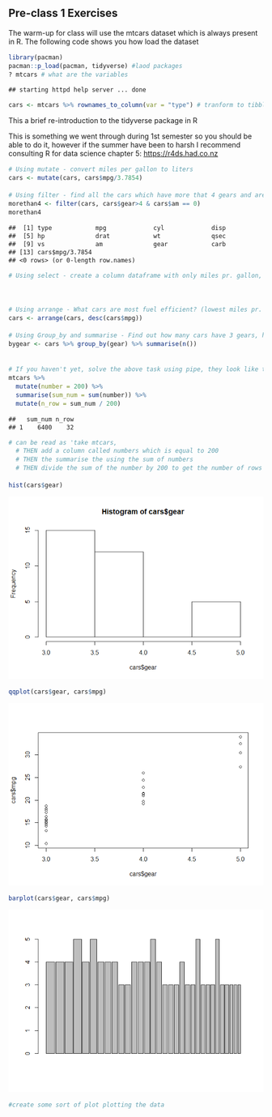Pre-class 1 Exercises
---------------------

The warm-up for class will use the mtcars dataset which is always present in R. The following code shows you how load the dataset

``` r
library(pacman)
pacman::p_load(pacman, tidyverse) #laod packages
? mtcars # what are the variables
```

    ## starting httpd help server ... done

``` r
cars <- mtcars %>% rownames_to_column(var = "type") # tranform to tibble
```

This a brief re-introduction to the tidyverse package in R

This is something we went through during 1st semester so you should be able to do it, however if the summer have been to harsh I recommend consulting R for data science chapter 5: <https://r4ds.had.co.nz>

``` r
# Using mutate - convert miles per gallon to liters
cars <- mutate(cars, cars$mpg/3.7854)

# Using filter - find all the cars which have more that 4 gears and are automatic
morethan4 <- filter(cars, cars$gear>4 & cars$am == 0)
morethan4
```

    ##  [1] type            mpg             cyl             disp           
    ##  [5] hp              drat            wt              qsec           
    ##  [9] vs              am              gear            carb           
    ## [13] cars$mpg/3.7854
    ## <0 rows> (or 0-length row.names)

``` r
# Using select - create a column dataframe with only miles pr. gallon, weight and number og gears



# Using arrange - What cars are most fuel efficient? (lowest miles pr. liter/gallon)
cars <- arrange(cars, desc(cars$mpg))

# Using Group_by and summarise - Find out how many cars have 3 gears, how many have 4 and how many have 5 (tip use n(), with summarise to count number of occurences)
bygear <- cars %>% group_by(gear) %>% summarise(n())


# If you haven't yet, solve the above task using pipe, they look like this '%>%' and can be read as 'then' e.g. the following lines:
mtcars %>% 
  mutate(number = 200) %>% 
  summarise(sum_num = sum(number)) %>% 
  mutate(n_row = sum_num / 200)
```

    ##   sum_num n_row
    ## 1    6400    32

``` r
# can be read as 'take mtcars, 
  # THEN add a column called numbers which is equal to 200
  # THEN the summarise the using the sum of numbers 
  # THEN divide the sum of the number by 200 to get the number of rows

hist(cars$gear)
```

![](pre_class_1_exercises_files/figure-markdown_github/unnamed-chunk-1-1.png)

``` r
qqplot(cars$gear, cars$mpg)
```

![](pre_class_1_exercises_files/figure-markdown_github/unnamed-chunk-1-2.png)

``` r
barplot(cars$gear, cars$mpg)
```

![](pre_class_1_exercises_files/figure-markdown_github/unnamed-chunk-1-3.png)

``` r
#create some sort of plot plotting the data
```
